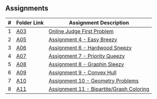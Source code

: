 ## Assignments

|  #  | Folder Link | Assignment Description |
| :-: | ----------- | ---------------------- |
|  1  | [A03](./A03) | [Online Judge First Problem](./A03/P10055) |
|  2  | [A05](./A05) | [Assignment 4 - Easy Breezy](./A05/README.md) |
|  3  | [A06](./A06) | [Assignment 6 - Hardwood Sneezy](./A06/README.md) |
|  4  | [A07](./A07) | [Assignment 7 - Priority Queezy](./A07/README.md) |
|  5  | [A08](./A08) | [Assignment 8 - Graphin Sleezy](./A08/README.md) |
|  6  | [A09](./A09) | [Assignment 9 - Convex Hull](./A09/README.md) |
|  7  | [A10](./A10) | [Assignment 10 - Geometry Problems](./A10/README.md) |
|  8  | [A11](./A11) | [Assignment 11 - Bipartite/Graph Coloring](./A11/README.md) |
